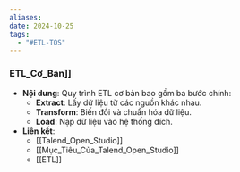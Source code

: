 ```yaml
---
aliases: 
date: 2024-10-25
tags:
  - "#ETL-TOS"
---
```

### ETL_Cơ_Bản]]
   - **Nội dung**: Quy trình ETL cơ bản bao gồm ba bước chính: 
      - **Extract**: Lấy dữ liệu từ các nguồn khác nhau.
      - **Transform**: Biến đổi và chuẩn hóa dữ liệu.
      - **Load**: Nạp dữ liệu vào hệ thống đích.
   - **Liên kết**:
      - [[Talend_Open_Studio]]
      - [[Mục_Tiêu_Của_Talend_Open_Studio]]
      - [[ETL]]